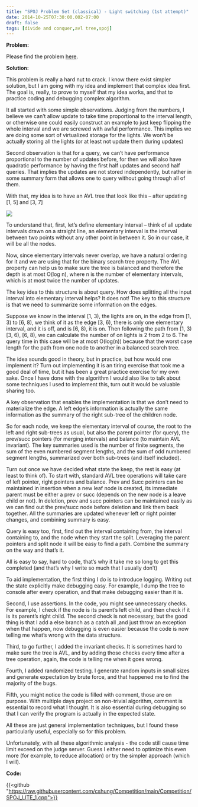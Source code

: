 ```yaml
---
title: "SPOJ Problem Set (classical) - Light switching (1st attempt)"
date: 2014-10-25T07:30:00.002-07:00
draft: false
tags: [divide and conquer,avl tree,spoj]
---
```


**Problem:**

Please find the problem [here](http://www.spoj.com/problems/LITE/).

**Solution:**

This problem is really a hard nut to crack. I know there exist simpler solution, but I am going with my idea and implement that complex idea first. The goal is, really, to prove to myself that my idea works, and that to practice coding and debugging complex algorithm.

It all started with some simple observations. Judging from the numbers, I believe we can’t allow update to take time proportional to the interval length, or otherwise one could easily construct an example to just keep flipping the whole interval and we are screwed with awful performance. This implies we are doing some sort of virtualized storage for the lights. We won’t be actually storing all the lights (or at least not update them during updates)

Second observation is that for a query, we can’t have performance proportional to the number of updates before, for then we will also have quadratic performance by having the first half updates and second half queries. That implies the updates are not stored independently, but rather in some summary form that allows one to query without going through all of them.

With that, my idea is to have an AVL tree that look like this – after updating [1, 5] and [3, 7]

![](http://3.bp.blogspot.com/-KVaHmJCNUR4/VEuy8p6bZpI/AAAAAAAABLU/UcNhYyjKkNY/s1600/graph1.png)

To understand that, first, let’s define elementary interval – think of all update intervals drawn on a straight line, an elementary interval is the interval between two points without any other point in between it. So in our case, it will be all the nodes.

Now, since elementary intervals never overlap, we have a natural ordering for it and we are using that for the binary search tree property. The AVL property can help us to make sure the tree is balanced and therefore the depth is at most O(log n), where n is the number of elementary intervals, which is at most twice the number of updates.

The key idea to this structure is about query. How does splitting all the input interval into elementary interval helps? It does not! The key to this structure is that we need to summarize some information on the edges.

Suppose we know in the interval [1, 3), the lights are on, in the edge from [1, 3) to [6, 8), we think of it as the edge [3, 6), there is only one elementary interval, and it is off, and is [6, 8), it is on. Then following the path from [1, 3) [3, 6), [6, 8), we can calculate the number of on lights is 2 from 2 to 6. The query time in this case will be at most O(log(n)) because that the worst case length for the path from one node to another in a balanced search tree.

The idea sounds good in theory, but in practice, but how would one implement it? Turn out implementing it is an tiring exercise that took me a good deal of time, but it has been a great practice exercise for my own sake. Once I have done with the algorithm I would also like to talk about some techniques I used to implement this, turn out it would be valuable sharing too.

A key observation that enables the implementation is that we don’t need to materialize the edge. A left edge’s information is actually the same information as the summary of the right sub-tree of the children node.

So for each node, we keep the elementary interval of course, the root to the left and right sub-trees as usual, but also the parent pointer (for query), the prev/succ pointers (for merging intervals) and balance (to maintain AVL invariant). The key summaries used is the number of finite segments, the sum of the even numbered segment lengths, and the sum of odd numbered segment lengths, summarized over both sub-trees (and itself included).

Turn out once we have decided what state the keep, the rest is easy (at least to think of). To start with, standard AVL tree operations will take care of left pointer, right pointers and balance. Prev and Succ pointers can be maintained in insertion when a new leaf node is created, its immediate parent must be either a prev or succ (depends on the new node is a leave child or not). In deletion, prev and succ pointers can be maintained easily as we can find out the prev/succ node before deletion and link them back together. All the summaries are updated whenever left or right pointer changes, and combining summary is easy.

Query is easy too, first, find out the interval containing from, the interval containing to, and the node when they start the split. Leveraging the parent pointers and split node it will be easy to find a path. Combine the summary on the way and that’s it.

All is easy to say, hard to code, that’s why it take me so long to get this completed (and that’s why I write so much that I usually don’t)

To aid implementation, the first thing I do is to introduce logging. Writing out the state explicitly make debugging easy. For example, I dump the tree to console after every operation, and that make debugging easier than it is.

Second, I use assertions. In the code, you might see unnecessary checks. For example, I check if the node is its parent’s left child, and then check if it is its parent’s right child. The second check is not necessary, but the good thing is that I add a else branch as a catch all ,and just throw an exception when that happen, now debugging is even easier because the code is now telling me what’s wrong with the data structure.

Third, to go further, I added the invariant checks. It is sometimes hard to make sure the tree is AVL, and by adding those checks every time after a tree operation, again, the code is telling me when it goes wrong.

Fourth, I added randomized testing. I generate random inputs in small sizes and generate expectation by brute force, and that happened me to find the majority of the bugs.

Fifth, you might notice the code is filled with comment, those are on purpose. With multiple days project on non-trivial algorithm, comment is essential to record what I thought. It is also essential during debugging so that I can verify the program is actually in the expected state.

All these are just general implementation techniques, but I found these particularly useful, especially so for this problem.

Unfortunately, with all these algorithmic analysis - the code still cause time limit exceed on the judge server. Guess I either need to optimize this even more (for example, to reduce allocation) or try the simpler approach (which I will).

**Code:**

{{<github "https://raw.githubusercontent.com/cshung/Competition/main/Competition/SPOJ_LITE_1.cpp">}}